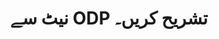 ---
############################# Static ############################
layout: "auto-gen-annotation"

############################# Head ############################
head_title: "C# میں Net ODP تشریح API تشریح"
head_description: "Net API ODP، تصاویر، ڈرائنگ اور دستاویز کی فائل فارمیٹس سے مشہور تشریحی اقسام بنانے اور تشریح کرنے کے لیے۔"

############################# Header ############################
title: "نیٹ سے ODP تشریح کریں۔"
description: ""
bg_image: "https://cms.admin.containerize.com/templates/aspose/App_Themes/V3/images/bg/header1.png"
bg_overlay: false
button:
    enable: true
    icon: "fas fa-arrow-down"
    label: "مفت ٹرائل ڈاؤن لوڈ کریں۔"
    link: "https://downloads.groupdocs.com/annotation/net"

############################# About ############################
about:
    enable: true
    title: "نیٹ API کے لیے GroupDocs.Annotation کے بارے میں"
    content: |
        GroupDocs.Annotation for Net API ایک لائبریری ہے جو آپ کو Mac، Windows یا Ubuntu پر PDF، Word اور دیگر دستاویزات میں تشریحات شامل کرنے کی اجازت دیتی ہے۔ [GroupDocs.Annotation for Net](/annotation/net) تصاویر اور دیگر مختلف دستاویزات سے تشریحات بنانے، شامل کرنے، ترمیم کرنے، حذف کرنے، نکالنے اور برآمد کرنے کے لیے جامع تعاون کے ساتھ تشریحات کے انتظام کے لیے ایک مقامی نیٹ API ہے۔ معاون دستاویز کے فارمیٹس کی مکمل فہرست جو آپ اس [صفحہ] پر دیکھ سکتے ہیں (https://docs.groupdocs.com/annotation/net/supported-document-formats/)۔
        یہ لائبریری آپ کو نہ صرف ODP دستاویز کے ساتھ کام کرنے کی اجازت دیتی ہے بلکہ بہت سی دوسری قسم کی دستاویزات جیسے Word, Excel, PowerPoint, Outlook ای میلز, Visio, Adobe, OpenDocument, OpenOffice, Photoshop, AutoCad اور بہت سے دوسرے کے ساتھ بھی کام کرنے کی اجازت دیتی ہے۔
        Net API کے لیے GroupDocs.Annotation آپ کو نئے نوٹس بنانے اور شامل کرنے، تشریحات میں ترمیم کرنے، تبصرے، تشریحات نکالنے اور انہیں دستاویزات سے ہٹانے کی اجازت دیتا ہے۔ لائبریری 13 مختلف تشریحی اقسام کو سپورٹ کرتی ہے، بشمول ٹیکسٹ، پولی لائن، ایریا، انڈر لائن، پوائنٹ، واٹر مارک، ایرو، ایلیپس، ٹیکسٹ ریپلیسمنٹ، فاصلہ، ٹیکسٹ فیلڈ، پی ڈی ایف میں ریسورس ریڈیکشن، ایچ ٹی ایم ایل، مائیکروسافٹ ورڈ دستاویزات، اسپریڈ شیٹس، ڈایاگرام، پریزنٹیشنز، ڈرائنگ، تصاویر اور بہت سے دوسرے فائل فارمیٹس۔
        مثال (براہ کرم نیچے دیکھیں) ODP دستاویز کے ساتھ کام کرنے کو ظاہر کرتی ہے، اس مثال میں آپ گروپ ڈاکس کے ساتھ کام کرنے کے اہم مراحل دیکھ سکتے ہیں۔ تشریح: ایک لائسنس ترتیب دیں، وہ دستاویز کھولیں جس کے ساتھ آپ کام کرنا چاہتے ہیں، ایک تخلیق تشریح، آپ کی ضروریات کے مطابق تشریحی خصوصیات کو سیٹ کرنے کے لیے ڈیٹا آبجیکٹ کو شامل کرنا اور نتیجہ کو مطلوبہ جگہ پر محفوظ کرنا۔ اس کے علاوہ آپ ہمارے گیتھب [صفحہ](https://github.com/groupdocs-annotation/GroupDocs.Annotation-for-.NET) یا ہمارے پروڈکٹ [دستاویزات](https://github.com/groupdocs-annotation/GroupDocs.Annotation-for-.NET) پر معاون خصوصیات کے بارے میں مزید تفصیل سے دیکھ سکتے ہیں۔ ://docs.groupdocs.com/annotation/net/getting-started/)۔

############################# Steps ############################
howTo_Add:
steps_Add:
    enable: true
    title_left: "نیٹ میں ODP میں تشریحات شامل کرنے کے اقدامات"
    content_left: |
        [GroupDocs.Annotation](/annotation/net/) نیٹ ڈویلپرز کے لیے کسی بھی نیٹ پر مبنی ایپلی کیشن میں ODP فائلوں میں مختلف تشریحی اقسام کو شامل کرنا آسان بناتا ہے چند آسان اقدامات کو لاگو کرکے۔
        *   تبصرہ اور تاریخ کے ساتھ جوابی اشیاء بنائیں۔
        *   ایریا اینوٹیشن آبجیکٹ بنائیں، ایریا کے آپشن سیٹ کریں اور جوابات شامل کریں۔
        *   Annotator آبجیکٹ بنائیں اور علاقے کی تشریح شامل کریں۔
        *   آؤٹ پٹ فائل کو محفوظ کریں۔
    title_right: "سسٹم کے تقاضے"
    content_right: |
        GroupDocs.Net APIs کے لیے تشریح تمام بڑے پلیٹ فارمز اور آپریٹنگ سسٹمز پر تعاون یافتہ ہے۔ ذیل کے کوڈ پر عمل کرنے سے پہلے، براہ کرم یقینی بنائیں کہ آپ کے سسٹم پر درج ذیل شرائط انسٹال ہیں۔
        *   آپریٹنگ سسٹمز: مائیکروسافٹ ونڈوز، لینکس، میک او ایس
        *   ترقیاتی ماحول: بصری اسٹوڈیو، زامارین، مونو ڈیولپ
        *   فریم ورک: .NET فریم ورک، .NET سٹینڈرڈ، .NET کور، مونو
        *   .NET کے لیے GroupDocs.Annotation کا تازہ ترین ورژن [NuGet](https://www.nuget.org/packages/groupdocs.annotation) سے ڈاؤن لوڈ کریں۔

############################# Preview ############################
preview_Add:
    enable: true
    title: تشریح کا پیش نظارہ اور کوڈ کا نمونہ
    content: |
        ![Annotation preview image](https://docs.groupdocs.com/annotation/java/images/add-text-field-annotation.png)
    code: |
        ```cs
        //Add text field annotation to the document from local disk
        using (Annotator annotator = new Annotator("input.bmp"))
        {
            TextFieldAnnotation textField = new TextFieldAnnotation
            {
                BackgroundColor = 65535,
                Box = new Rectangle(100, 100, 100, 100),
                CreatedOn = DateTime.Now,
                Text = "Some text",
                FontColor = 65535,
                FontSize = 12,
                Message = "This is text field annotation",
                Opacity = 0.7,
                PageNumber = 0,
                PenStyle = PenStyle.Dot,
                PenWidth = 3,
                FontFamily = "Arial",
                TextHorizontalAlignment = HorizontalAlignment.Center,
                Replies = new List
                {
                    new Reply
                    {
                        Comment = "First comment",
                        RepliedOn = DateTime.Now
                    },
                    new Reply
                    {
                        Comment = "Second comment",
                        RepliedOn = DateTime.Now
                    }
                }
            };
            annotator.Add(textField);
            annotator.Save("result.bmp");
        }
        ```

############################# Steps ############################
howTo_Remove:
steps_Remove:
    enable: true
    title_left: "نیٹ میں ODP سے تشریحات کو ہٹانے کے اقدامات"
    content_left: |
        [GroupDocs.Annotation](/annotation/net/) نیٹ ڈویلپرز کے لیے کسی بھی نیٹ پر مبنی ایپلی کیشن کے اندر سے ODP فائلوں سے تشریحی تفصیلات کو ہٹانا آسان بناتا ہے چند آسان اقدامات کو لاگو کرکے۔
        *   تبصرہ اور تاریخ کے ساتھ جوابی اشیاء بنائیں۔
        *   SaveOptions آبجیکٹ کو فوری بنائیں اور AnnotationTypes = AnnotationType.None سیٹ کریں۔
        *   نتیجہ خیز دستاویز کے راستے یا ندی اور SaveOptions آبجیکٹ کے ساتھ سیو میتھڈ کو کال کریں۔

############################# Preview ############################
preview_Remove:
    enable: true
    code: |
        ```cs
        // 1- How to remove annotation from document using annotation index
        
        using (Annotator annotator = new Annotator("result.bmp"))
        {
            annotator.Remove(0);
            annotator.Save("removed.bmp");
        }
        
        // 2- How to remove annotation from document using annotation object
        
        using (Annotator annotator = new Annotator("result.bmp"))
        {
            var tmp = annotator.Get();
            annotator.Remove(tmp[0]);
            annotator.Save("removed.bmp");
        }
        
        // 3- How to remove some annotations from document using list of ID’s
        
        using (Annotator annotator = new Annotator("result.bmp"))
        {
            var idList = new List{1, 2, 3};
            annotator.Remove(idList);
            annotator.Save("removed.bmp");
        }
        
        // 4- How to remove some annotations from document using list of annotations
        
        using (Annotator annotator = new Annotator("result.bmp"))
        {
            var tmp = annotator.Get();
            annotator.Remove(tmp);
            annotator.Save("removed.bmp");
        }
        ```

############################# Steps ############################
howTo_Edit:
steps_Edit:
    enable: true
    title_left: "نیٹ میں ODP سے تشریحات میں ترمیم کرنے کے مراحل"
    content_left: |
        [GroupDocs.Annotation](/annotation/net/) نیٹ ڈویلپرز کے لیے کسی بھی نیٹ پر مبنی ایپلی کیشن کے اندر ODP فائلوں سے مختلف تشریحی خصوصیات کو اپ ڈیٹ کرنا آسان بناتا ہے چند آسان مراحل کو لاگو کرکے۔
        *   Instantiate Annotator آبجیکٹ ان پٹ دستاویز کے راستے کے ساتھ یا سٹریم کے ساتھ Instantiated LoadOptions کے ساتھ ImportAnnotations = true۔
        *   کچھ AnnotationBase نفاذ بنائیں اور موجود تشریح کی Id سیٹ کریں (اگر اس Id کے ساتھ تشریح نہیں ملی تو کچھ بھی تبدیل نہیں کیا جائے گا) یا تشریحات کی پاتھ لسٹ (تمام موجود تشریحات کو ہٹا دیا جائے گا)۔
        *   منظور شدہ تشریحات کے ساتھ Annotator آبجیکٹ کے اپ ڈیٹ کا طریقہ۔
        *   نتیجہ خیز دستاویز کے راستے یا ندی اور SaveOptions آبجیکٹ کے ساتھ سیو میتھڈ کو کال کریں۔

############################# Preview ############################
preview_Edit:
    enable: true
    code: |
        ```cs
        // open annotated document
        using (Annotator annotator = new Annotator("result.bmp"))
        {
            //assuming we are going to change some properties of existing annotation
                AreaAnnotation updated = new AreaAnnotation
                    {
                            // It's important to set existed annotation Id
                            Id = 1,
                            BackgroundColor = 255,
                            Box = new Rectangle(0, 0, 50, 200),
                            CreatedOn = DateTime.Now,
                            Message = "This is updated annotation",
                            Replies = new List
                            {
                                new Reply
                                {
                                    Comment = "Updated first comment",
                                    RepliedOn = DateTime.Now
                                },
                                new Reply
                                {
                                    Comment = "Updated second comment",
                                    RepliedOn = DateTime.Now
                                }
                            }
                        };
                // update annotation
                annotator.Update(updated);
                annotator.Save("result.bmp");
        }
        ```

############################# Steps ############################
howTo_Extract:
steps_Extract:
    enable: true
    title_left: "نیٹ میں ODP سے تشریحات نکالنے کے مراحل"
    content_left: |
        [GroupDocs.Annotation](/annotation/net/) نیٹ ڈویلپرز کے لیے کسی بھی نیٹ پر مبنی ایپلی کیشن کے اندر کچھ آسان مراحل کو لاگو کرکے دستاویزات کی تشریح اور ODP فائلوں سے تشریحی معلومات نکالنا آسان بناتا ہے۔
        *   تبصرہ اور تاریخ کے ساتھ جوابی اشیاء بنائیں۔
        *   Instantiate LoadOptions آبجیکٹ اور SetImportAnnotations کو حقیقی دلیل کے ساتھ کال کریں۔
        *   قسم کی فہرست کے ساتھ متغیر کی وضاحت کریں۔
        *   حاصل کرنے کا طریقہ کال کریں اور نتیجہ اوپر متغیر پر لوٹائیں۔

############################# Preview ############################
preview_Extract:
    enable: true
    code: |
        ```cs
        // for using this example input file ("annotated.bmp") must be with annotations
        using (Annotator annotator = new Annotator("annotated.bmp"))
        {
            List annotations = annotator.Get();
            XmlSerializer formatter = new XmlSerializer(typeof(List));
            using (FileStream fs = new FileStream("annotations.xml", FileMode.Create))
            {
                fs.SetLength(0);
                formatter.Serialize(fs, annotations);
            }
        }
        ```

############################# Demos ############################
demos:
    enable: true
    title: "دستاویزات اور تصاویر میں تشریحات شامل کرنے، ہٹانے، ترمیم کرنے، نکالنے کے لیے لائیو ڈیمو"
    content: |
        ابھی [GroupDocs.Annotation Live Demos](https://products.groupdocs.app/annotation/family) ویب سائٹ پر جا کر ODP فائل میں تشریحات شامل کریں، ہٹائیں، ترمیم کریں اور نکالیں۔ لائیو ڈیمو کے درج ذیل فوائد ہیں۔

############################# About Formats ############################
about_formats:
    enable: true
    format:
        # format loop
        - icon: "far fa-file-odp"
          title: "ODP فائل فارمیٹ کے بارے میں"
          content: |
            ODP ایکسٹینشن والی فائلیں OASISOpen اسٹینڈرڈ میں OpenOffice.org کے ذریعے استعمال کردہ پریزنٹیشن فائل فارمیٹ کی نمائندگی کرتی ہیں۔ ایک پریزنٹیشن فائل سلائیڈوں کا ایک مجموعہ ہے جہاں ہر سلائیڈ متن، تصاویر، فارمیٹنگ، اینیمیشنز اور دیگر میڈیا پر مشتمل ہو سکتی ہے۔ یہ سلائیڈیں اپنی مرضی کے مطابق پریزنٹیشن سیٹنگز کے ساتھ سلائیڈ شوز کی شکل میں سامعین کے سامنے پیش کی جاتی ہیں۔ ODP فائلوں کو ان ایپلیکیشنز کے ذریعے کھولا جا سکتا ہے جو OpenDocument فارمیٹ (جیسے OpenOffice یا StarOffice) کے مطابق ہوں۔

          link: "https://docs.fileformat.com/image/odp/"

############################# More Formats ############################
more_formats:
    enable: true
    title: "دوسرے مشہور دستاویزی فارمیٹس کے ساتھ کام کرنا"
    content: |
        ذیل میں بیان کردہ کچھ مشہور فائل فارمیٹس سے تشریحی خصوصیات کو اپ ڈیٹ کریں۔
    format:
        # format loop
        - name: "Annotate PDF document"
          link: "https://products.groupdocs.com/annotation/net/pdf/"
          description: "Adobe Portable Document Format"

        # format loop
        - name: "Annotate DOC document"
          link: "https://products.groupdocs.com/annotation/net/doc/"
          description: "Microsoft Word Document"

        # format loop
        - name: "Annotate DOCM document"
          link: "https://products.groupdocs.com/annotation/net/docm/"
          description: "Microsoft Word Macro-Enabled Document"

        # format loop
        - name: "Annotate DOCX document"
          link: "https://products.groupdocs.com/annotation/net/docx/"
          description: "Microsoft Word Open XML Document"

        # format loop
        - name: "Annotate DOT document"
          link: "https://products.groupdocs.com/annotation/net/dot/"
          description: "Microsoft Word Document Template"

        # format loop
        - name: "Annotate DOTX document"
          link: "https://products.groupdocs.com/annotation/net/dotx/"
          description: "Word Open XML Document Template"

        # format loop
        - name: "Annotate RTF document"
          link: "https://products.groupdocs.com/annotation/net/rtf/"
          description: "Rich Text Document"

        # format loop
        - name: "Annotate ODT document"
          link: "https://products.groupdocs.com/annotation/net/odt/"
          description: "Open Document Text"

        # format loop
        - name: "Annotate XLS document"
          link: "https://products.groupdocs.com/annotation/net/xls/"
          description: "Microsoft Excel Binary File Format"

        # format loop
        - name: "Annotate XLSX document"
          link: "https://products.groupdocs.com/annotation/net/xlsx/"
          description: "Microsoft Excel Open XML Spreadsheet"

        # format loop
        - name: "Annotate XLSM document"
          link: "https://products.groupdocs.com/annotation/net/xlsm/"
          description: "Microsoft Excel Macro-Enabled Spreadsheet"

        # format loop
        - name: "Annotate XLSB document"
          link: "https://products.groupdocs.com/annotation/net/xlsb/"
          description: "Microsoft Excel Binary Worksheet"

        # format loop
        - name: "Annotate ODS document"
          link: "https://products.groupdocs.com/annotation/net/ods/"
          description: "Open Document Spreadsheet"

        # format loop
        - name: "Annotate PPT document"
          link: "https://products.groupdocs.com/annotation/net/ppt/"
          description: "PowerPoint Presentation"

        # format loop
        - name: "Annotate PPTX document"
          link: "https://products.groupdocs.com/annotation/net/pptx/"
          description: "PowerPoint Open XML Presentation"

        # format loop
        - name: "Annotate PPSX document"
          link: "https://products.groupdocs.com/annotation/net/ppsx/"
          description: "PowerPoint Open XML Slide Show"

        # format loop
        - name: "Annotate POTM document"
          link: "https://products.groupdocs.com/annotation/net/potm/"
          description: "Microsoft PowerPoint Template"

        # format loop
        - name: "Annotate PPTM document"
          link: "https://products.groupdocs.com/annotation/net/pptm/"
          description: "Microsoft PowerPoint Presentation"

        # format loop
        - name: "Annotate PPS document"
          link: "https://products.groupdocs.com/annotation/net/pps/"
          description: "Microsoft PowerPoint 97-2003 Slide Show"

        # format loop
        - name: "Annotate ODP document"
          link: "https://products.groupdocs.com/annotation/net/odp/"
          description: "OpenDocument Presentation"

        # format loop
        - name: "Annotate HTML document"
          link: "https://products.groupdocs.com/annotation/net/html/"
          description: "HyperText Markup Language"

        # format loop
        - name: "Annotate TIFF document"
          link: "https://products.groupdocs.com/annotation/net/tiff/"
          description: "Tagged Image File Format"

        # format loop
        - name: "Annotate JPEG document"
          link: "https://products.groupdocs.com/annotation/net/jpeg/"
          description: "JPEG Image"

        # format loop
        - name: "Annotate PNG document"
          link: "https://products.groupdocs.com/annotation/net/png/"
          description: "Portable Network Graphic"

        # format loop
        - name: "Annotate EML document"
          link: "https://products.groupdocs.com/annotation/net/eml/"
          description: "E-mail Message"

        # format loop
        - name: "Annotate MSG document"
          link: "https://products.groupdocs.com/annotation/net/msg/"
          description: "Microsoft Outlook E-mail Message"

        # format loop
        - name: "Annotate VSD document"
          link: "https://products.groupdocs.com/annotation/net/vsd/"
          description: "Microsoft Visio 2003-2010 Drawing"

        # format loop
        - name: "Annotate VSDX document"
          link: "https://products.groupdocs.com/annotation/net/vsdx/"
          description: "Microsoft Visio Drawing"

        # format loop
        - name: "Annotate VSS document"
          link: "https://products.groupdocs.com/annotation/net/vss/"
          description: "Microsoft Visio 2003-2010 Stencil"

        # format loop
        - name: "Annotate VST document"
          link: "https://products.groupdocs.com/annotation/net/vst/"
          description: "Microsoft Visio 2013 Stencil"

        # format loop
        - name: "Annotate DWG document"
          link: "https://products.groupdocs.com/annotation/net/dwg/"
          description: "Autodesk Design Data Formats"

        # format loop
        - name: "Annotate DXF document"
          link: "https://products.groupdocs.com/annotation/net/dxf/"
          description: "AutoCAD Drawing Interchange"

        # format loop
        - name: "Annotate DCM document"
          link: "https://products.groupdocs.com/annotation/net/dcm/"
          description: "Digital Imaging and Communications in Medicine"

        # format loop
        - name: "Annotate WMF document"
          link: "https://products.groupdocs.com/annotation/net/wmf/"
          description: "Windows Metafile"

        # format loop
        - name: "Annotate EMF document"
          link: "https://products.groupdocs.com/annotation/net/emf/"
          description: "Enhanced Metafile Format"


############################# Back to top ###############################
back_to_top:
    enable: true
---